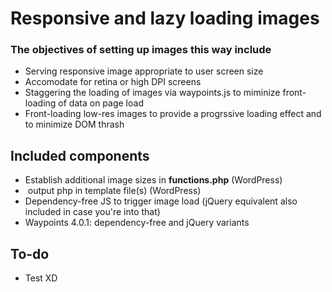 <h1>Responsive and lazy loading images</h1>


<h3>The objectives of setting up images this way include</h3>
<ul>
	<li>Serving responsive image appropriate to user screen size</li>
	<li>Accomodate for retina or high DPI screens</li>
	<li>Staggering the loading of images via waypoints.js to miminize front-loading of data on page load</li>
	<li>Front-loading low-res images to provide a progrssive loading effect and to minimize DOM thrash</li>
</ul>


<h2>Included components</h2>
<ul>
	<li>Establish additional image sizes in <b>functions.php</b> (WordPress)</li>
	<li><code><img></code> output php in template file(s) (WordPress)</li>
	<li>Dependency-free JS to trigger image load (jQuery equivalent also included in case you're into that)</li>
	<li>Waypoints 4.0.1: dependency-free and jQuery variants</li>
</ul>




<h2>To-do</h2>
<ul>
	<li>Test XD</li>
</ul>

